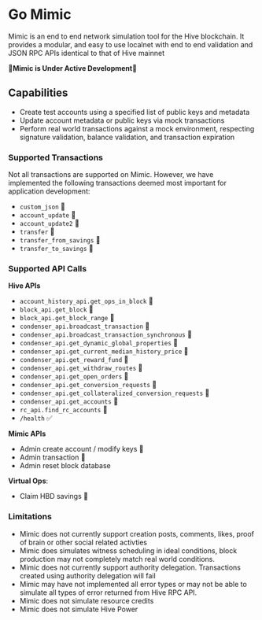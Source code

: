 # Go Mimic

Mimic is an end to end network simulation tool for the Hive blockchain. It provides a modular, and easy to use localnet with end to end validation and JSON RPC APIs identical to that of Hive mainnet

🚧**Mimic is Under Active Development**🚧

## Capabilities

- Create test accounts using a specified list of public keys and metadata
- Update account metadata or public keys via mock transactions
- Perform real world transactions against a mock environment, respecting signature validation, balance validation, and transaction expiration



### Supported Transactions

Not all transactions are supported on Mimic. However, we have implemented the following transactions deemed most important for application development:

- `custom_json` 🚧
- `account_update` 🚧
- `account_update2` 🚧
- `transfer` 🚧
- `transfer_from_savings` 🚧
- `transfer_to_savings` 🚧


### Supported API Calls


**Hive APIs**
- `account_history_api.get_ops_in_block` 🚧
- `block_api.get_block` 🚧
- `block_api.get_block_range` 🚧
- `condenser_api.broadcast_transaction` 🚧
- `condenser_api.broadcast_transaction_synchronous` 🚧
- `condenser_api.get_dynamic_global_properties` 🚧
- `condenser_api.get_current_median_history_price` 🚧
- `condenser_api.get_reward_fund` 🚧
- `condenser_api.get_withdraw_routes` 🚧
- `condenser_api.get_open_orders` 🚧
- `condenser_api.get_conversion_requests` 🚧
- `condenser_api.get_collateralized_conversion_requests` 🚧
- `condenser_api.get_accounts` 🚧
- `rc_api.find_rc_accounts` 🚧
- `/health` ✅

**Mimic APIs**
- Admin create account / modify keys 🚧
- Admin transaction 🚧
- Admin reset block database



**Virtual Ops**:
- Claim HBD savings 🚧

### Limitations

- Mimic does not currently support creation posts, comments, likes, proof of brain or other social related activties
- Mimic does simulates witness scheduling in ideal conditions, block production may not completely match real world conditions.
- Mimic does not currently support authority delegation. Transactions created using authority delegation will fail
- Mimic may have not implemented all error types or may not be able to simulate all types of error returned from Hive RPC API. 
- Mimic does not simulate resource credits
- Mimic does not simulate Hive Power



